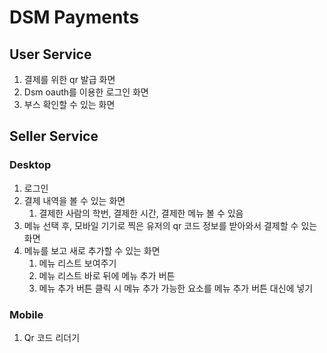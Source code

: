 # DSM Payments

<!--
## Admin Service

1. 로그
2. 유저 및 부스에게 돈 입출력
3. 로그인
4. 통게
-->

## User Service

1. 결제를 위한 qr 발급 화면
2. Dsm oauth를 이용한 로그인 화면
3. 부스 확인할 수 있는 화면

## Seller Service

### Desktop

1. 로그인
2. 결제 내역을 볼 수 있는 화면
   1. 결제한 사람의 학번, 결제한 시간, 결제한 메뉴 볼 수 있음
3. 메뉴 선택 후, 모바일 기기로 찍은 유저의 qr 코드 정보를 받아와서 결제할 수 있는 화면
4. 메뉴를 보고 새로 추가할 수 있는 화면
   1. 메뉴 리스트 보여주기
   2. 메뉴 리스트 바로 뒤에 메뉴 추가 버튼
   3. 메뉴 추가 버튼 클릭 시 메뉴 추가 가능한 요소를 메뉴 추가 버튼 대신에 넣기

### Mobile

1. Qr 코드 리더기
